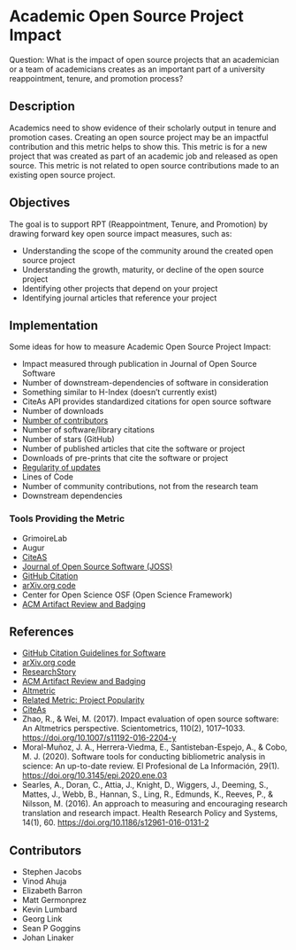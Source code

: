 # Academic Open Source Project Impact

Question: What is the impact of open source projects that an academician or a team of academicians creates as an important part of a university reappointment, tenure, and promotion process? 

## Description
Academics need to show evidence of their scholarly output in tenure and promotion cases. Creating an open source project may be an impactful contribution and this metric helps to show this. This metric is for a new project that was created as part of an academic job and released as open source. This metric is not related to open source contributions made to an existing open source project.

## Objectives
The goal is to support RPT (Reappointment, Tenure, and Promotion) by drawing forward key open source impact measures, such as: 
* Understanding the scope of the community around the created open source project 
* Understanding the growth, maturity, or decline of the open source project 
* Identifying other projects that depend on your project 
* Identifying journal articles that reference your project

## Implementation

Some ideas for how to measure Academic Open Source Project Impact:
* Impact measured through publication in Journal of Open Source Software
* Number of downstream-dependencies of software in consideration 
* Something similar to H-Index (doesn’t currently exist)
* CiteAs API provides standardized citations for open source software
* Number of downloads
* [Number of contributors](https://chaoss.community/metric-contributors/)
* Number of software/library citations
* Number of stars (GitHub)
* Number of published articles that cite the software or project
* Downloads of pre-prints that cite the software or project
* [Regularity of updates](https://chaoss.community/metric-activity-dates-and-times/)
* Lines of Code
* Number of community contributions, not from the research team
* Downstream dependencies

### Tools Providing the Metric
* GrimoireLab
* Augur
* [CiteAS](https://citeas.org/)
* [Journal of Open Source Software (JOSS)](https://joss.theoj.org/)
* [GitHub Citation](https://docs.github.com/en/github/creating-cloning-and-archiving-repositories/creating-a-repository-on-github/about-citation-files)
* [arXiv.org code](https://blog.arxiv.org/2020/10/08/new-arxivlabs-feature-provides-instant-access-to-code/)
* Center for Open Science OSF (Open Science Framework)
* [ACM Artifact Review and Badging](https://www.acm.org/publications/policies/artifact-review-and-badging-current)

## References 
* [GitHub Citation Guidelines for Software](https://docs.github.com/en/github/creating-cloning-and-archiving-repositories/creating-a-repository-on-github/about-citation-files)
* [arXiv.org code](https://blog.arxiv.org/2020/10/08/new-arxivlabs-feature-provides-instant-access-to-code/)
* [ResearchStory](https://www.researchstory.com/)
* [ACM Artifact Review and Badging](https://www.acm.org/publications/policies/artifact-review-and-badging-current)
* [Altmetric](https://www.altmetric.com/)
* [Related Metric: Project Popularity](https://chaoss.community/metric-project-popularity/)
* [CiteAs](https://citeas.org/about)
* Zhao, R., & Wei, M. (2017). Impact evaluation of open source software: An Altmetrics perspective. Scientometrics, 110(2), 1017–1033. https://doi.org/10.1007/s11192-016-2204-y
* Moral-Muñoz, J. A., Herrera-Viedma, E., Santisteban-Espejo, A., & Cobo, M. J. (2020). Software tools for conducting bibliometric analysis in science: An up-to-date review. El Profesional de La Información, 29(1). https://doi.org/10.3145/epi.2020.ene.03
* Searles, A., Doran, C., Attia, J., Knight, D., Wiggers, J., Deeming, S., Mattes, J., Webb, B., Hannan, S., Ling, R., Edmunds, K., Reeves, P., & Nilsson, M. (2016). An approach to measuring and encouraging research translation and research impact. Health Research Policy and Systems, 14(1), 60. https://doi.org/10.1186/s12961-016-0131-2

## Contributors
* Stephen Jacobs
* Vinod Ahuja
* Elizabeth Barron
* Matt Germonprez
* Kevin Lumbard
* Georg Link
* Sean P Goggins
* Johan Linaker
